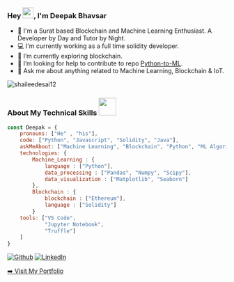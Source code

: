 <!-- ### Hi there 👋 -->

<h3> Hey <img src="https://media.giphy.com/media/hvRJCLFzcasrR4ia7z/giphy.gif" _target="_blank" width="25px">, I'm Deepak Bhavsar </h3>

- 🔭 I'm a Surat based Blockchain and Machine Learning Enthusiast. A Developer by Day and Tutor by Night.
- 💻 I'm currently working as a full time solidity developer.
- 🌱 I’m currently exploring blockchain.
- 🤔 I’m looking for help to contribute to repo <a href="https://github.com/deepakbhavsar43/Python-to-ML">Python-to-ML</a>.
- 💬 Ask me about anything related to Machine Learning, Blockchain & IoT.

<p><img align="center" src="https://github-readme-stats.vercel.app/api/top-langs?username=deepakbhavsar43&show_icons=true&locale=en&layout=compact&hide=php" _target="_blank" alt="shaileedesai12" /></p>

### About My Technical Skills <img src="https://media.giphy.com/media/WUlplcMpOCEmTGBtBW/giphy.gif" width="40"> 
``` js
const Deepak = {
    pronouns: ["He" , "his"],
    code: ["Python", "Javascript", "Solidity", "Java"],
    askMeAbout: ["Machine Learning", "Blockchain", "Python", "ML Algorithms", "Internet of Things"],
    technologies: {   
        Machine_Learning : {
            language : ["Python"],
            data_processing : ["Pandas", "Numpy", "Scipy"],
            data_visualization : ["Matplotlib", "Seaborn"]
        },
        Blockchain : {
            blockchain : ["Ethereum"],
            language : ["Solidity"]
        }
    tools: ["VS Code", 
            "Jupyter Notebook",
            "Truffle"]
    ] 
}
```
<p>
  <a href="https://github.com/deepakbhavsar43" target="_blank"><img alt="Github" src="https://img.shields.io/badge/GitHub-%2312100E.svg?&style=for-the-badge&logo=Github&logoColor=white" /></a> 
  <a href="https://www.linkedin.com/in/deepakbhavsar43/"  target="_blank"><img alt="LinkedIn" src="https://img.shields.io/badge/linkedin-%230077B5.svg?&style=for-the-badge&logo=linkedin&logoColor=white" /></a>
</p>

<a href="https://deepakbhavsar.com">➡️ Visit My Portfolio</a></h3>
<!--
**deepakbhavsar43/deepakbhavsar43** is a ✨ _special_ ✨ repository because its `README.md` (this file) appears on your GitHub profile.

Here are some ideas to get you started:

- 🔭 I’m currently working on ...
- 🌱 I’m currently learning ...
- 👯 I’m looking to collaborate on ...
- 🤔 I’m looking for help with ...
- 💬 Ask me about ...
- 📫 How to reach me: ...
- 😄 Pronouns: ...
- ⚡ Fun fact: ...
-->
